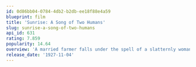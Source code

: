 ```yaml
---
id: 0d86bb04-0784-4db2-b2db-ee18f88e4a59
blueprint: film
title: 'Sunrise: A Song of Two Humans'
slug: sunrise-a-song-of-two-humans
api_id: 631
rating: 7.859
popularity: 14.64
overview: 'A married farmer falls under the spell of a slatternly woman from the city, who tries to convince him to drown his wife.'
release_date: '1927-11-04'
---
```

